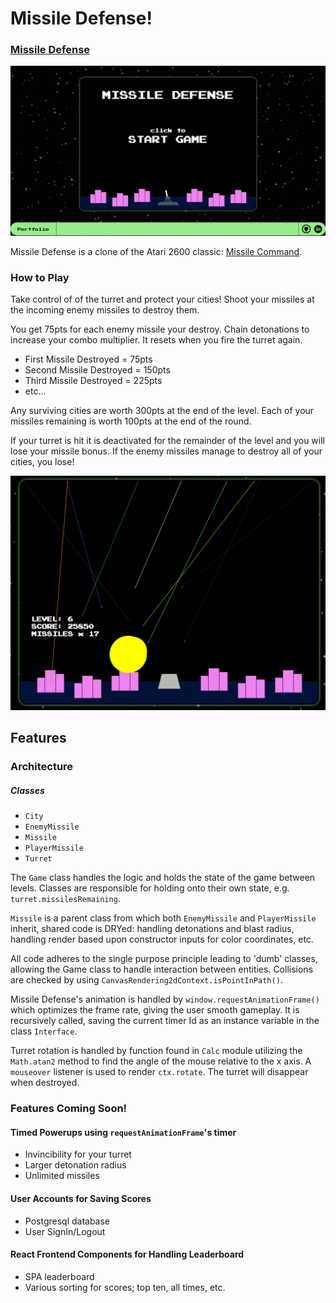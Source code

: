 # Missile Defense!
### [Missile Defense][3]
![Start][2]

Missile Defense is a clone of the Atari 2600 classic: [Missile Command][1].

### How to Play
  Take control of of the turret and protect your cities! Shoot your missiles at the incoming enemy missiles to destroy them.

  You get 75pts for each enemy missile your destroy. Chain detonations to increase your combo multiplier. It resets when you fire the turret again.

  * First Missile Destroyed = 75pts
  * Second Missile Destroyed = 150pts
  * Third Missile Destroyed = 225pts
  * etc...

  Any surviving cities are worth 300pts at the end of the level.
  Each of your missiles remaining is worth 100pts at the end of the round.

  If your turret is hit it is deactivated for the remainder of the level and you will lose your missile bonus. If the enemy missiles manage to destroy all of your cities, you lose!

  ![Gameplay][4]


## Features

### Architecture

##### Classes
  * `City`
  * `EnemyMissile`
  * `Missile`
  * `PlayerMissile`
  * `Turret`

The `Game` class handles the logic and holds the state of the game between levels. Classes are responsible for holding onto their own state, e.g. `turret.missilesRemaining`.

`Missile` is a parent class from which both `EnemyMissile` and `PlayerMissile` inherit, shared code is DRYed: handling detonations and blast radius, handling render based upon constructor inputs for color coordinates, etc.

All code adheres to the single purpose principle leading to 'dumb' classes, allowing the Game class to handle interaction between entities. Collisions are checked by using `CanvasRendering2dContext.isPointInPath()`.

  Missile Defense's animation is handled by `window.requestAnimationFrame()` which optimizes the frame rate, giving the user smooth gameplay. It is recursively called, saving the current timer Id as an instance variable in the class `Interface`.

Turret rotation is handled by function found in `Calc` module utilizing the `Math.atan2` method to find the angle of the mouse relative to the x axis. A `mouseover` listener is used to render `ctx.rotate`. The turret will disappear when destroyed.


### Features Coming Soon!

#### Timed Powerups using `requestAnimationFrame`'s timer
  * Invincibility for your turret
  * Larger detonation radius
  * Unlimited missiles

#### User Accounts for Saving Scores
  * Postgresql database
  * User SignIn/Logout

#### React Frontend Components for Handling Leaderboard
  * SPA leaderboard
  * Various sorting for scores; top ten, all times, etc.








  [1]: https://en.wikipedia.org/wiki/Missile_Command
  [2]: ./docs/images/main.png
  [3]: http://www.missile-defense.online
  [4]: ./docs/images/gameplay.png
